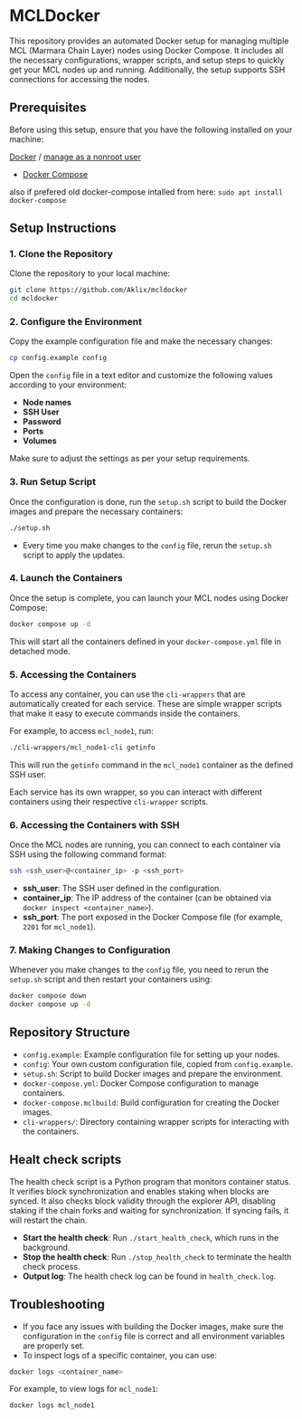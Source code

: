 # MCLDocker

This repository provides an automated Docker setup for managing multiple MCL (Marmara Chain Layer) nodes using Docker Compose. It includes all the necessary configurations, wrapper scripts, and setup steps to quickly get your MCL nodes up and running. Additionally, the setup supports SSH connections for accessing the nodes.

## Prerequisites

Before using this setup, ensure that you have the following installed on your machine:

 [Docker](https://docs.docker.com/engine/install/ubuntu/) / [manage as a nonroot user](https://docs.docker.com/engine/install/linux-postinstall/#manage-docker-as-a-non-root-user)
- [Docker Compose](https://docs.docker.com/compose/install/linux/#install-using-the-repository)

also if prefered old docker-compose intalled from here: `sudo apt install docker-compose`

## Setup Instructions

### 1. Clone the Repository

Clone the repository to your local machine:

```bash
git clone https://github.com/Aklix/mcldocker
cd mcldocker
```

### 2. Configure the Environment

Copy the example configuration file and make the necessary changes:

```bash
cp config.example config
```

Open the `config` file in a text editor and customize the following values according to your environment:

- **Node names**
- **SSH User**
- **Password**
- **Ports**
- **Volumes**

Make sure to adjust the settings as per your setup requirements.

### 3. Run Setup Script

Once the configuration is done, run the `setup.sh` script to build the Docker images and prepare the necessary containers:

```bash
./setup.sh
```

- Every time you make changes to the `config` file, rerun the `setup.sh` script to apply the updates.

### 4. Launch the Containers

Once the setup is complete, you can launch your MCL nodes using Docker Compose:

```bash
docker compose up -d
```

This will start all the containers defined in your `docker-compose.yml` file in detached mode.

### 5. Accessing the Containers

To access any container, you can use the `cli-wrappers` that are automatically created for each service. These are simple wrapper scripts that make it easy to execute commands inside the containers.

For example, to access `mcl_node1`, run:

```bash
./cli-wrappers/mcl_node1-cli getinfo
```

This will run the `getinfo` command in the `mcl_node1` container as the defined SSH user.

Each service has its own wrapper, so you can interact with different containers using their respective `cli-wrapper` scripts. 

### 6. Accessing the Containers with SSH

Once the MCL nodes are running, you can connect to each container via SSH using the following command format:

```bash
ssh <ssh_user>@<container_ip> -p <ssh_port>
```

- **ssh_user**: The SSH user defined in the configuration.
- **container_ip**: The IP address of the container (can be obtained via `docker inspect <container_name>`).
- **ssh_port**: The port exposed in the Docker Compose file (for example, `2201` for `mcl_node1`).


### 7. Making Changes to Configuration

Whenever you make changes to the `config` file, you need to rerun the `setup.sh` script and then restart your containers using:

```bash
docker compose down
docker compose up -d
```

## Repository Structure

- `config.example`: Example configuration file for setting up your nodes.
- `config`: Your own custom configuration file, copied from `config.example`.
- `setup.sh`: Script to build Docker images and prepare the environment.
- `docker-compose.yml`: Docker Compose configuration to manage containers.
- `docker-compose.mclbuild`: Build configuration for creating the Docker images.
- `cli-wrappers/`: Directory containing wrapper scripts for interacting with the containers.

## Healt check scripts
The health check script is a Python program that monitors container status. It verifies block synchronization and enables staking when blocks are synced. It also checks block validity through the explorer API, disabling staking if the chain forks and waiting for synchronization. If syncing fails, it will restart the chain.

- **Start the health check**: Run `./start_health_check`, which runs in the background.
- **Stop the health check**: Run `./stop_health_check` to terminate the health check process.
- **Output log**: The health check log can be found in `health_check.log`.

## Troubleshooting

- If you face any issues with building the Docker images, make sure the configuration in the `config` file is correct and all environment variables are properly set.
- To inspect logs of a specific container, you can use:

```bash
docker logs <container_name>
```

For example, to view logs for `mcl_node1`:

```bash
docker logs mcl_node1
```
